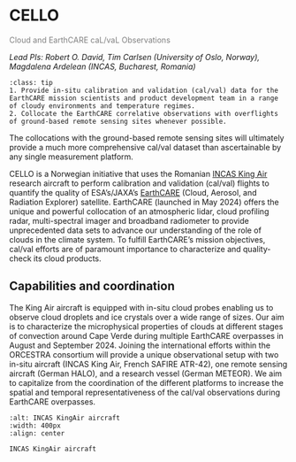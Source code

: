 # CELLO
<font color='grey'>Cloud and EarthCARE caL/vaL Observations</font>

*Lead PIs: Robert O. David, Tim Carlsen (University of Oslo, Norway), Magdalena Ardelean (INCAS, Bucharest, Romania)*

```{admonition} Overall objectives of the CELLO campaign
:class: tip
1. Provide in-situ calibration and validation (cal/val) data for the EarthCARE mission scientists and product development team in a range of cloudy environments and temperature regimes.
2. Collocate the EarthCARE correlative observations with overflights of ground-based remote sensing sites whenever possible.
```
The collocations with the ground-based remote sensing sites will ultimately provide a much more comprehensive cal/val dataset than ascertainable by any single measurement platform. 

CELLO is a Norwegian initiative that uses the Romanian [INCAS King Air](https://www.eufar.net/aircrafts/86) research aircraft to perform calibration and validation (cal/val) flights to quantify the quality of ESA’s/JAXA’s [EarthCARE](https://earth.esa.int/eogateway/missions/earthcare) (Cloud, Aerosol, and Radiation Explorer) satellite. EarthCARE (launched in May 2024) offers the unique and powerful collocation of an atmospheric lidar, cloud profiling radar, multi-spectral imager and broadband radiometer to provide unprecedented data sets to advance our understanding of the role of clouds in the climate system. To fulfill EarthCARE’s mission objectives, cal/val efforts are of paramount importance to characterize and quality-check its cloud products.

## Capabilities and coordination

The King Air aircraft is equipped with in-situ cloud probes enabling us to observe cloud droplets and ice crystals over a wide range of sizes. Our aim is to characterize the microphysical properties of clouds at different stages of convection around Cape Verde during multiple EarthCARE overpasses in August and September 2024. Joining the international efforts within the ORCESTRA consortium will provide a unique observational setup with two in-situ aircraft (INCAS King Air, French SAFIRE ATR-42), one remote sensing aircraft (German HALO), and a research vessel (German METEOR). We aim to capitalize from the coordination of the different platforms to increase the spatial and temporal representativeness of the cal/val observations during EarthCARE overpasses.

```{figure} /figures/INCAS_KingAir_plane.png
:alt: INCAS KingAir aircraft
:width: 400px
:align: center

INCAS KingAir aircraft
```
